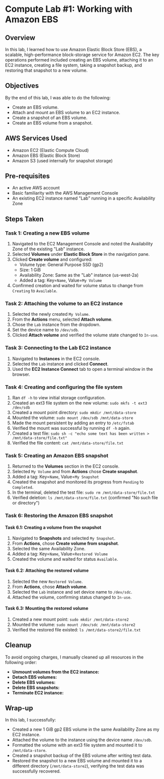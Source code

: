 # Compute Lab #1: Working with Amazon EBS

## Overview
In this lab, I learned how to use Amazon Elastic Block Store (EBS), a scalable, high-performance block-storage service for Amazon EC2. The key operations performed included creating an EBS volume, attaching it to an EC2 instance, creating a file system, taking a snapshot backup, and restoring that snapshot to a new volume.

## Objectives
By the end of this lab, I was able to do the following:
* Create an EBS volume.
* Attach and mount an EBS volume to an EC2 instance.
* Create a snapshot of an EBS volume.
* Create an EBS volume from a snapshot.

## AWS Services Used
* Amazon EC2 (Elastic Compute Cloud)
* Amazon EBS (Elastic Block Store)
* Amazon S3 (used internally for snapshot storage)

## Pre-requisites
* An active AWS account
* Basic familiarity with the AWS Management Console
* An existing EC2 instance named "Lab" running in a specific Availability Zone

## Steps Taken
### Task 1: Creating a new EBS volume
1. Navigated to the EC2 Management Console and noted the Availability Zone of the existing "Lab" instance.
2. Selected **Volumes** under **Elastic Block Store** in the navigation pane.
3. Clicked **Create volume** and configured:
   - Volume type: General Purpose SSD (gp2)
   - Size: 1 GiB
   - Availability Zone: Same as the "Lab" instance (us-west-2a)
   - Added a tag: Key=`Name`, Value=`My Volume`
4. Confirmed creation and waited for volume status to change from `Creating` to `Available`.

### Task 2: Attaching the volume to an EC2 instance
1. Selected the newly created `My Volume`.
2. From the **Actions** menu, selected **Attach volume**.
3. Chose the `Lab` instance from the dropdown.
4. Set the device name to `/dev/sdb`.
5. Clicked **Attach volume** and verified the volume state changed to `In-use`.

### Task 3: Connecting to the Lab EC2 instance
1. Navigated to **Instances** in the EC2 console.
2. Selected the `Lab` instance and clicked **Connect**.
3. Used the **EC2 Instance Connect** tab to open a terminal window in the browser.

### Task 4: Creating and configuring the file system
1. Ran `df -h` to view initial storage configuration.
2. Created an ext3 file system on the new volume: `sudo mkfs -t ext3 /dev/sdb`
3. Created a mount point directory: `sudo mkdir /mnt/data-store`
4. Mounted the volume: `sudo mount /dev/sdb /mnt/data-store`
5. Made the mount persistent by adding an entry to `/etc/fstab`
6. Verified the mount was successful by running `df -h` again.
7. Created a test file: `sudo sh -c "echo some text has been written > /mnt/data-store/file.txt"`
8. Verified the file content: `cat /mnt/data-store/file.txt`

### Task 5: Creating an Amazon EBS snapshot
1. Returned to the **Volumes** section in the EC2 console.
2. Selected `My Volume` and from **Actions** chose **Create snapshot**.
3. Added a tag: Key=`Name`, Value=`My Snapshot`
4. Created the snapshot and monitored its progress from `Pending` to `Completed`.
5. In the terminal, deleted the test file: `sudo rm /mnt/data-store/file.txt`
6. Verified deletion: `ls /mnt/data-store/file.txt` (confirmed "No such file or directory")

### Task 6: Restoring the Amazon EBS snapshot
#### Task 6.1: Creating a volume from the snapshot
1. Navigated to **Snapshots** and selected `My Snapshot`.
2. From **Actions**, chose **Create volume from snapshot**.
3. Selected the same Availability Zone.
4. Added a tag: Key=`Name`, Value=`Restored Volume`
5. Created the volume and waited for status `Available`.

#### Task 6.2: Attaching the restored volume
1. Selected the new `Restored Volume`.
2. From **Actions**, chose **Attach volume**.
3. Selected the `Lab` instance and set device name to `/dev/sdc`.
4. Attached the volume, confirming status changed to `In-use`.

#### Task 6.3: Mounting the restored volume
1. Created a new mount point: `sudo mkdir /mnt/data-store2`
2. Mounted the volume: `sudo mount /dev/sdc /mnt/data-store2`
3. Verified the restored file existed: `ls /mnt/data-store2/file.txt`

## Cleanup
To avoid ongoing charges, I manually cleaned up all resources in the following order:
- **Unmount volumes from the EC2 instance:**
- **Detach EBS volumes:**
- **Delete EBS volumes:**
- **Delete EBS snapshots:**
- **Terminate EC2 instance:**
  
## Wrap-up
In this lab, I successfully:
* Created a new 1 GiB gp2 EBS volume in the same Availability Zone as my EC2 instance.
* Attached the volume to the instance using the device name `/dev/sdb`.
* Formatted the volume with an ext3 file system and mounted it to `/mnt/data-store`.
* Created a snapshot backup of the EBS volume after writing test data.
* Restored the snapshot to a new EBS volume and mounted it to a different directory (`/mnt/data-store2`), verifying the test data was successfully recovered.